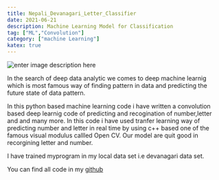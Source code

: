 ```yaml
---
title: Nepali_Devanagari_Letter_Classifier
date: 2021-06-21
description: Machine Learning Model for Classification
tag: ["ML","Convolution"]
category: ["machine Learning"]
katex: true
---
```


![enter image description here](https://itchronicles.com/wp-content/uploads/2020/11/where-is-ai-used-1024x683.jpg)

In the search of deep data analytic we comes to deep machine learnig which is most famous way of finding pattern in data and predicting the future state of data pattern.

In this python based machine learning code i have written a convolution based deep learnig code of predicting and recogination of number,letter and and many more. In this code i have used tranfer learning way of predicting number and letter in real time by using c++ based one of the famous visual modulus callled Open CV. Our model are quit good in recorgining letter and number.

I have trained myprogram in my local data set i.e devanagari data set.

You can find all code in my [github](https://github.com/rockerritesh/1st-project-NEPAL-Nepali_devanagari_Classifier-Ka-Kha-Ga---Ek-Dui-Tin-)
 
